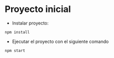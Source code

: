 # Proyecto inicial

* Instalar proyecto:

```
npm install
```

* Ejecutar el proyecto con el siguiente comando

```
npm start
```

